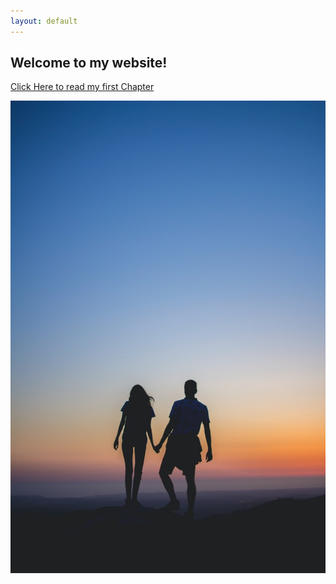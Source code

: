 ```yaml
---
layout: default
---
```


## Welcome to my website!

[Click Here to read my first Chapter](https://jonathan-dobson.github.io/github-pages-example/To-Love-You-Forever)

![Read To Love You Forever](couple.jpg)
